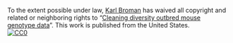 To the extent possible under law,
[Karl Broman](https://github.com/kbroman)
has waived all copyright and related or neighboring rights to
&ldquo;[Cleaning diversity outbred mouse genotype
data](https://github.com/kbroman/Talk_CTC2018)&rdquo;.
This work is published from the United States.
<br/>
[![CC0](https://i.creativecommons.org/p/zero/1.0/88x31.png)](https://creativecommons.org/publicdomain/zero/1.0/)
